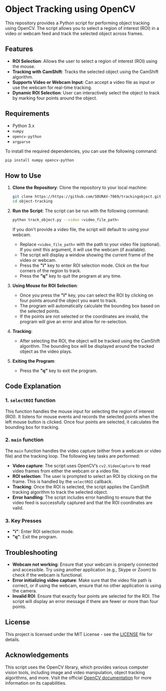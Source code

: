 # Object Tracking using OpenCV

This repository provides a Python script for performing object tracking using OpenCV. The script allows you to select a region of interest (ROI) in a video or webcam feed and track the selected object across frames.

## Features
- **ROI Selection**: Allows the user to select a region of interest (ROI) using the mouse.
- **Tracking with CamShift**: Tracks the selected object using the CamShift algorithm.
- **Supports Video or Webcam Input**: Can accept a video file as input or use the webcam for real-time tracking.
- **Dynamic ROI Selection**: User can interactively select the object to track by marking four points around the object.

## Requirements
- Python 3.x
- `numpy`
- `opencv-python`
- `argparse`

To install the required dependencies, you can use the following command:

```bash
pip install numpy opencv-python
```

## How to Use

1. **Clone the Repository**:
   Clone the repository to your local machine:

   ```bash
   git clone https://https://github.com/SOURAV-7869/trackingobject.git
   cd object-tracking
   ```

2. **Run the Script**:
   The script can be run with the following command:

   ```bash
   python track_object.py --video <video_file_path>
   ```

   If you don't provide a video file, the script will default to using your webcam.

   - Replace `<video_file_path>` with the path to your video file (optional). If you omit this argument, it will use the webcam (if available).
   - The script will display a window showing the current frame of the video or webcam.
   - Press the **"i"** key to enter ROI selection mode. Click on the four corners of the region to track.
   - Press the **"q"** key to quit the program at any time.

3. **Using Mouse for ROI Selection**:
   - Once you press the **"i"** key, you can select the ROI by clicking on four points around the object you want to track.
   - The program will automatically calculate the bounding box based on the selected points.
   - If the points are not selected or the coordinates are invalid, the program will give an error and allow for re-selection.

4. **Tracking**:
   - After selecting the ROI, the object will be tracked using the CamShift algorithm. The bounding box will be displayed around the tracked object as the video plays.

5. **Exiting the Program**:
   - Press the **"q"** key to exit the program.

## Code Explanation

### 1. `selectROI` function
This function handles the mouse input for selecting the region of interest (ROI). It listens for mouse events and records the selected points when the left mouse button is clicked. Once four points are selected, it calculates the bounding box for tracking.

### 2. `main` function
The `main` function handles the video capture (either from a webcam or video file) and the tracking loop. The following key tasks are performed:
   - **Video capture**: The script uses OpenCV’s `cv2.VideoCapture` to read video frames from either the webcam or a video file.
   - **ROI selection**: The user is prompted to select an ROI by clicking on the frame. This is handled by the `selectROI` callback.
   - **Tracking**: Once the ROI is selected, the script applies the CamShift tracking algorithm to track the selected object.
   - **Error handling**: The script includes error handling to ensure that the video feed is successfully captured and that the ROI coordinates are valid.

### 3. Key Presses
   - **"i"**: Enter ROI selection mode.
   - **"q"**: Exit the program.

## Troubleshooting
- **Webcam not working**: Ensure that your webcam is properly connected and accessible. Try using another application (e.g., Skype or Zoom) to check if the webcam is functional.
- **Error initializing video capture**: Make sure that the video file path is correct, or if using the webcam, ensure that no other application is using the camera.
- **Invalid ROI**: Ensure that exactly four points are selected for the ROI. The script will display an error message if there are fewer or more than four points.

## License
This project is licensed under the MIT License - see the [LICENSE](LICENSE) file for details.

## Acknowledgements
This script uses the OpenCV library, which provides various computer vision tools, including image and video manipulation, object tracking algorithms, and more. Visit the official [OpenCV documentation](https://docs.opencv.org/) for more information on its capabilities.

